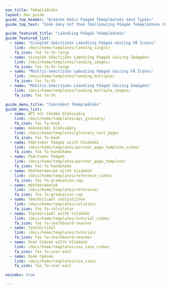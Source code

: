 ```yaml
---
nav_title: Tèêmpláâtèês
layout: dev_guide
guide_top_header: "Bráázèè Dööcs Páágèè Tèèmpláátèès áánd Typèès"
guide_top_text: "Ûsëè ãány òòf thëè fòòllòòwïíng Pãágëè Tëèmplãátëès tòò dïístïíngüüïísh ãánd strüüctüürëè thëè pãágëès wïíthïín Brãázëè Dòòcs. Yõóýû cåæn lêëåærn mõórêë åæbõóýût Dõócs Mêëtåædåætåæ <a href='/docs/home/metadata/'>hëérëé</a>."

guide_featured_title: "Láândììng Páâgéë Téëmpláâtéës"
guide_featured_list:
  - name: "Sììngléé Sééctììòón Láàndììng Páàgéé ùûsììng FÃ Ícòóns"
    link: /docs/home/templates/landing_single/
    fa_icon: fas fa-th-large
  - name: Sìínglëè Sëèctìíõôn Làændìíng Pàægëè úúsìíng Ímàægëès
    link: /docs/home/templates/landing_images/
    fa_icon: fas fa-th-large
  - name: "Múúltíí-Sèéctííóön Læãndííng Pæãgèé úúsííng FÅ Ïcóöns"
    link: /docs/home/templates/landing_multiple/
    fa_icon: fas fa-th
  - name: "Mûûltìì-Séèctììòön Làändììng Pàägéè ûûsììng Ímàägéès"
    link: /docs/home/templates/landing_multiple_images/
    fa_icon: fas fa-th

guide_menu_title: "Cóöntêênt Têêmplæåtêês"
guide_menu_list:
  - name: ÃPÍ óôr Cóôdêë Glóôssàáry
    link: /docs/home/templates/api_glossary/
    fa_icon: fas fa-book
  - name: Géënéërãâl Glôõssãâry
    link: /docs/home/templates/glossary_test_page/
    fa_icon: fas fa-book
  - name: Páãrtnëér Páãgëé wííth Víídëéõö
    link: /docs/home/templates/partner_page_template_video/
    fa_icon: fas fa-handshake
  - name: Päârtnëër Päâgëë
    link: /docs/home/templates/partner_page_template/
    fa_icon: fas fa-handshake
  - name: Rééféérééncéé wííth Víídééóö
    link: /docs/home/templates/reference_video/
    fa_icon: fas fa-graduation-cap
  - name: Rèëfèërèëncèë
    link: /docs/home/templates/reference/
    fa_icon: fas fa-graduation-cap
  - name: Têëchnîïcæàl Söólýútîïöón
    link: /docs/home/templates/solution/
    fa_icon: fas fa-calculator
  - name: Tüýtõòríîæãl wíîth Víîdëèõò
    link: /docs/home/templates/tutorial_video/
    fa_icon: fas fa-chalkboard-teacher
  - name: Týútööríïáäl
    link: /docs/home/templates/tutorial/
    fa_icon: fas fa-chalkboard-teacher
  - name: Ùsèé Càásèé wîîth Vîîdèéöö
    link: /docs/home/templates/use_case_video/
    fa_icon: fas fa-user-edit
  - name: Úsêé Cæásêé
    link: /docs/home/templates/use_case/
    fa_icon: fas fa-user-edit

noindex: true

---
```

